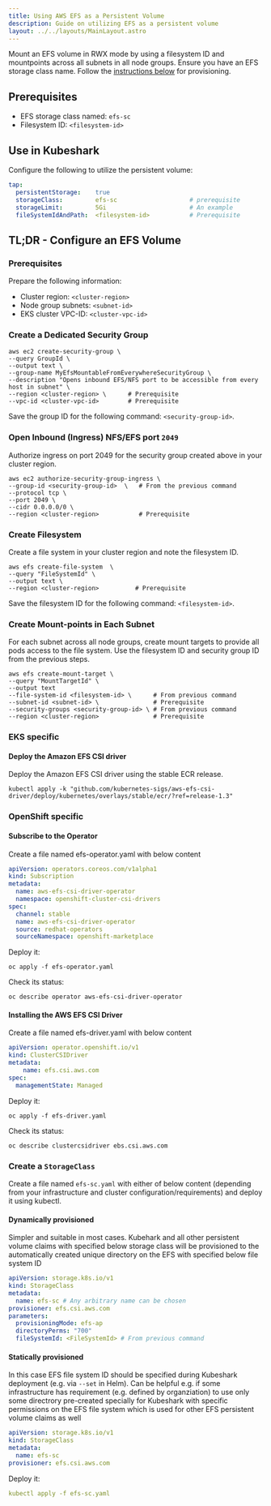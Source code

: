 ```yaml
---
title: Using AWS EFS as a Persistent Volume
description: Guide on utilizing EFS as a persistent volume
layout: ../../layouts/MainLayout.astro
---
```


Mount an EFS volume in RWX mode by using a filesystem ID and mountpoints across all subnets in all node groups. Ensure you have an EFS storage class name. Follow the [instructions below](/en/efs#tldr---configure-an-efs-volume) for provisioning.

## Prerequisites

- EFS storage class named: `efs-sc`
- Filesystem ID: `<filesystem-id>`

## Use in Kubeshark

Configure the following to utilize the persistent volume:

```yaml
tap:
  persistentStorage:    true
  storageClass:         efs-sc                    # prerequisite
  storageLimit:         5Gi                       # An example
  fileSystemIdAndPath:  <filesystem-id>           # Prerequisite
```

## TL;DR - Configure an EFS Volume

### Prerequisites

Prepare the following information:
- Cluster region:     `<cluster-region>`
- Node group subnets: `<subnet-id>`
- EKS cluster VPC-ID: `<cluster-vpc-id>`

### Create a Dedicated Security Group 

```shell
aws ec2 create-security-group \
--query GroupId \
--output text \
--group-name MyEfsMountableFromEverywhereSecurityGroup \
--description "Opens inbound EFS/NFS port to be accessible from every host in subnet" \
--region <cluster-region> \      # Prerequisite
--vpc-id <cluster-vpc-id>        # Prerequisite
```
Save the group ID for the following command: `<security-group-id>`.

### Open Inbound (Ingress) NFS/EFS port `2049`

Authorize ingress on port 2049 for the security group created above in your cluster region.

```shell
aws ec2 authorize-security-group-ingress \
--group-id <security-group-id>  \   # From the previous command
--protocol tcp \
--port 2049 \
--cidr 0.0.0.0/0 \
--region <cluster-region>           # Prerequisite
```

### Create Filesystem

Create a file system in your cluster region and note the filesystem ID.

```shell
aws efs create-file-system  \
--query "FileSystemId" \
--output text \
--region <cluster-region>          # Prerequisite  
```
Save the filesystem ID for the following command: `<filesystem-id>`.

### Create Mount-points in Each Subnet

For each subnet across all node groups, create mount targets to provide all pods access to the file system. Use the filesystem ID and security group ID from the previous steps.

```shell
aws efs create-mount-target \
--query "MountTargetId" \
--output text 
--file-system-id <filesystem-id> \      # From previous command
--subnet-id <subnet-id> \               # Prerequisite
--security-groups <security-group-id> \ # From previous command
--region <cluster-region>               # Prerequisite
```

### EKS specific

#### Deploy the Amazon EFS CSI driver

Deploy the Amazon EFS CSI driver using the stable ECR release.

```shell
kubectl apply -k "github.com/kubernetes-sigs/aws-efs-csi-driver/deploy/kubernetes/overlays/stable/ecr/?ref=release-1.3"
```

###  OpenShift specific

####  Subscribe to the Operator

Create a file named efs-operator.yaml with below content

```yaml
apiVersion: operators.coreos.com/v1alpha1
kind: Subscription
metadata:
  name: aws-efs-csi-driver-operator
  namespace: openshift-cluster-csi-drivers
spec:
  channel: stable
  name: aws-efs-csi-driver-operator
  source: redhat-operators
  sourceNamespace: openshift-marketplace

```

Deploy it:

```shell
oc apply -f efs-operator.yaml
```

Check its status:

```shell
oc describe operator aws-efs-csi-driver-operator
```

####  Installing the AWS EFS CSI Driver

Create a file named efs-driver.yaml with below content

```yaml
apiVersion: operator.openshift.io/v1
kind: ClusterCSIDriver
metadata:
    name: efs.csi.aws.com
spec:
  managementState: Managed
```

Deploy it:

```shell
oc apply -f efs-driver.yaml 
```

Check its status:

```shell
oc describe clustercsidriver ebs.csi.aws.com
```



### Create a `StorageClass`

Create a file named `efs-sc.yaml` with either of below content (depending from your infrastructure and cluster configuration/requirements)  and deploy it using kubectl.

#### Dynamically provisioned

Simpler and suitable in most cases. Kubehark and all other persistent volume claims with specified below storage class will be provisioned to the automatically created unique directory on the EFS with specified below file system ID 

```yaml
apiVersion: storage.k8s.io/v1
kind: StorageClass         
metadata:
  name: efs-sc # Any arbitrary name can be chosen
provisioner: efs.csi.aws.com
parameters:   
  provisioningMode: efs-ap
  directoryPerms: "700"
  fileSystemId: <FileSystemId> # From previous command
```

#### Statically provisioned

In this case EFS file system ID should be specified during Kubeshark deployment (e.g. via `--set` in Helm). Can be helpful e.g. if some infrastructure has requirement (e.g. defined by organziation) to use only some directrory pre-created specially for Kubeshark with specific permissions on the EFS file system which is used for other EFS persistent volume claims as well

```yaml
apiVersion: storage.k8s.io/v1
kind: StorageClass
metadata:
  name: efs-sc
provisioner: efs.csi.aws.com
```
Deploy it:

```yaml
kubectl apply -f efs-sc.yaml
```